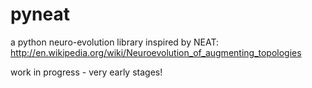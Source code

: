 # pyneat
a python neuro-evolution library inspired by NEAT:
http://en.wikipedia.org/wiki/Neuroevolution_of_augmenting_topologies

work in progress - very early stages!
